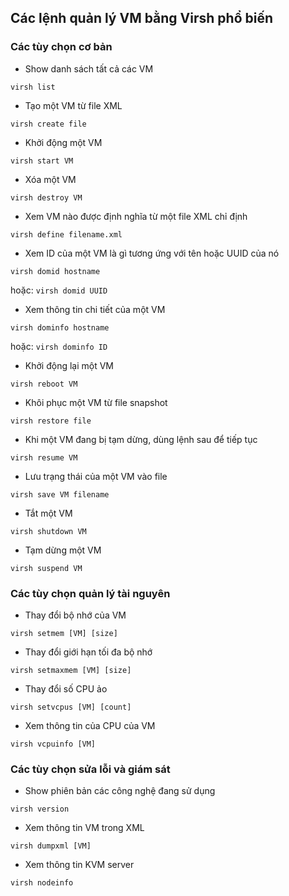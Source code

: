 ## Các lệnh quản lý VM bằng Virsh phổ biến

### Các tùy chọn cơ bản

- Show danh sách tất cả các VM

`virsh list`

- Tạo một VM từ file XML

`virsh create file`

- Khởi động một VM

`virsh start VM`

- Xóa một VM

`virsh destroy VM`

- Xem VM nào được định nghĩa từ một file XML chỉ định

`virsh define filename.xml`

- Xem ID của một VM là gì tương ứng với tên hoặc UUID của nó

`virsh domid hostname`

hoặc: `virsh domid UUID`

- Xem thông tin chi tiết của một VM

`virsh dominfo hostname`

hoặc: `virsh dominfo ID`

- Khởi động lại một VM

`virsh reboot VM`

- Khôi phục một VM từ file snapshot

`virsh restore file`

- Khi một VM đang bị tạm dừng, dùng lệnh sau để tiếp tục

`virsh resume VM`

- Lưu trạng thái của một VM vào file

`virsh save VM filename`

- Tắt một VM

`virsh shutdown VM`

- Tạm dừng một VM

`virsh suspend VM`

### Các tùy chọn quản lý tài nguyên

- Thay đổi bộ nhớ của VM

`virsh setmem [VM] [size]`

- Thay đổi giới hạn tối đa bộ nhớ

`virsh setmaxmem [VM] [size]`

- Thay đổi số CPU ảo

`virsh setvcpus [VM] [count]`

- Xem thông tin của CPU của VM

`virsh vcpuinfo [VM]`

### Các tùy chọn sửa lỗi và giám sát

- Show phiên bản các công nghệ đang sử dụng

`virsh version`

- Xem thông tin VM trong XML

`virsh dumpxml [VM]`

- Xem thông tin KVM server

`virsh nodeinfo`
